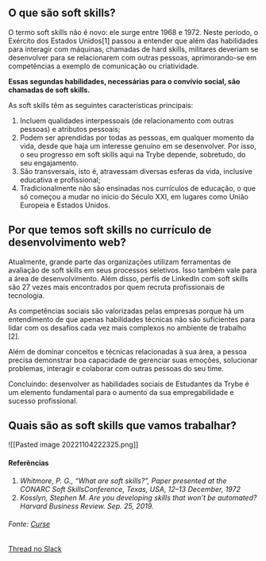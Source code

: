 ## O que são soft skills?

O termo soft skills não é novo: ele surge entre 1968 e 1972. Neste período, o Exército dos Estados Unidos[1] passou a entender que além das habilidades para interagir com máquinas, chamadas de hard skills, militares deveriam se desenvolver para se relacionarem com outras pessoas, aprimorando-se em competências a exemplo de comunicação ou criatividade.

**Essas segundas habilidades, necessárias para o convívio social, são chamadas de soft skills.**

As soft skills têm as seguintes características principais:

1.  Incluem qualidades interpessoais (de relacionamento com outras pessoas) e atributos pessoais;
2.  Podem ser aprendidas por todas as pessoas, em qualquer momento da vida, desde que haja um interesse genuíno em se desenvolver. Por isso, o seu progresso em soft skills aqui na Trybe depende, sobretudo, do seu engajamento.
3.  São transversais, isto é, atravessam diversas esferas da vida, inclusive educativa e profissional;
4.  Tradicionalmente não são ensinadas nos currículos de educação, o que só começou a mudar no início do Século XXI, em lugares como União Europeia e Estados Unidos.


## Por que temos soft skills no currículo de desenvolvimento web?

Atualmente, grande parte das organizações utilizam ferramentas de avaliação de soft skills em seus processos seletivos. Isso também vale para a área de desenvolvimento. Além disso, perfis de LinkedIn com soft skills são 27 vezes mais encontrados por quem recruta profissionais de tecnologia.

As competências sociais são valorizadas pelas empresas porque há um entendimento de que apenas habilidades técnicas não são suficientes para lidar com os desafios cada vez mais complexos no ambiente de trabalho [2].

Além de dominar conceitos e técnicas relacionadas à sua área, a pessoa precisa demonstrar boa capacidade de gerenciar suas emoções, solucionar problemas, interagir e colaborar com outras pessoas do seu time.

Concluindo: desenvolver as habilidades sociais de Estudantes da Trybe é um elemento fundamental para o aumento da sua empregabilidade e sucesso profissional.

## Quais são as soft skills que vamos trabalhar?


![[Pasted image 20221104222325.png]]



#### Referências

1.  _Whitmore, P. G., “What are soft skills?”, Paper presented at the CONARC Soft SkillsConference, Texas, USA, 12–13 December, 1972_
2.  _Kosslyn, Stephen M. Are you developing skills that won’t be automated? Harvard Business Review. Sep. 25, 2019._

###### Fonte: [Curse](https://app.betrybe.com/learn/course/5e938f69-6e32-43b3-9685-c936530fd326/module/2e0692c9-e226-4e95-860a-b4cad80e3c3c/section/13db8d8e-2dcb-44f1-badf-6616dabbef59/day/2d6db53d-5a49-4cc2-b41e-f4ec1d435041/lesson/de635139-0313-4ec2-a318-d92568f0a1b7)
[Thread no Slack](https://trybecourse.slack.com/archives/C03MSCCRPAQ/p1657215813705359)
